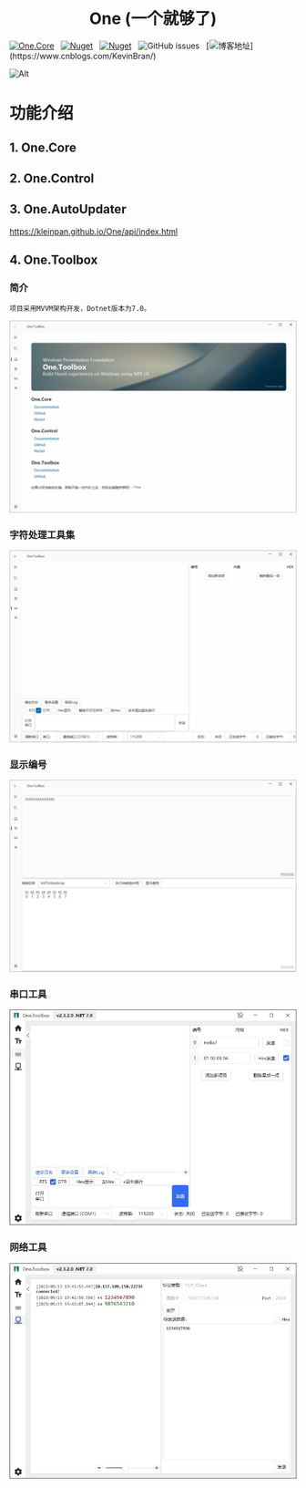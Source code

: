 <div align="center">

# One (一个就够了)

</div>

[![One.Core](https://img.shields.io/nuget/v/One.Core?label=One.Core)](https://www.nuget.org/packages/One.Core/)
&nbsp; [![Nuget](https://img.shields.io/nuget/v/One.Control?label=One.Control)](https://www.nuget.org/packages/One.Control/)
&nbsp; [![Nuget](https://img.shields.io/nuget/v/One.AutoUpdater?label=One.AutoUpdater)](https://www.nuget.org/packages/One.AutoUpdater/)
&nbsp; ![GitHub issues](https://img.shields.io/github/issues/KleinPan/One)
&nbsp; [![博客地址](https://img.shields.io/badge/cnblogs-Link-brightgreen")](https://www.cnblogs.com/KevinBran/)


<!--
  ## Nuget Links
  
  | [One.Core](https://www.nuget.org/packages/One.Core/)  | [One.Control](https://www.nuget.org/packages/One.Control/) 
  | ------------- | ------------- 
  
-->

![Alt](https://repobeats.axiom.co/api/embed/4fb7dc32557eadd8782eafb3e3f4564a73996dd1.svg "Repobeats analytics image")

# 功能介绍
## 1. One.Core
## 2. One.Control
## 3. One.AutoUpdater
  https://kleinpan.github.io/One/api/index.html
## 4. One.Toolbox

### 简介

	项目采用MVVM架构开发，Dotnet版本为7.0。

![image](https://github.com/KleinPan/One/blob/master/docs/Dashboard.jpg?raw=true)

### 字符处理工具集
![image](https://github.com/KleinPan/One/blob/427f8f332a826520d4f9f829a6515de9dadbf34f/docs/Serialport.jpg)

### 显示编号
![image](https://github.com/KleinPan/One/blob/master/docs/StringHelper.jpg?raw=true)

### 串口工具
![image](https://github.com/KleinPan/One/blob/master/docs/Com.jpg?raw=true)

### 网络工具
![image](https://github.com/KleinPan/One/blob/master/docs/Net.jpg?raw=true)



